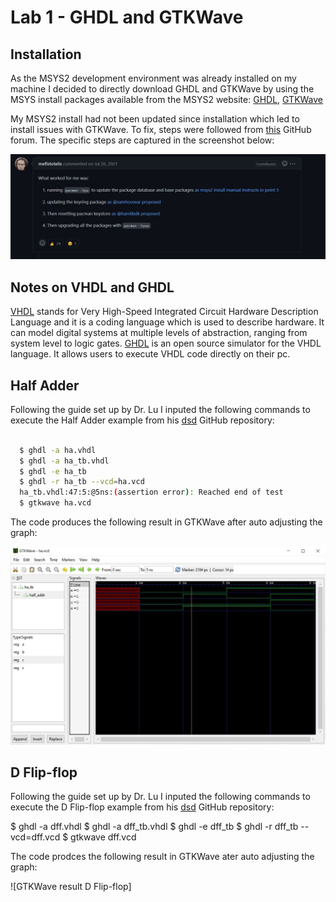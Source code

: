 # Lab 1 - GHDL and GTKWave

## Installation

As the MSYS2 development environment was already installed on my machine I decided to directly download GHDL and GTKWave by using the MSYS install packages available from the MSYS2 website: [GHDL](https://packages.msys2.org/package/mingw-w64-x86_64-ghdl), [GTKWave](https://packages.msys2.org/package/mingw-w64-x86_64-gtkwave?repo=mingw64)

My MSYS2 install had not been updated since installation which led to install issues with GTKWave. To fix, steps were followed from [this](https://github.com/msys2/MSYS2-packages/issues/2343#issuecomment-780121556) GitHub forum. The specific steps are captured in the screenshot below:

![Screenshot of solution](Code_Solution.jpg)

## Notes on VHDL and GHDL

[VHDL](https://en.wikipedia.org/wiki/VHDL) stands for Very High-Speed Integrated Circuit Hardware Description Language and it is a coding language which is used to describe hardware. It can model digital systems at multiple levels of abstraction, ranging from system level to logic gates. [GHDL](http://ghdl.free.fr/) is an open source simulator for the VHDL language. It allows users to execute VHDL code directly on their pc.  

## Half Adder

Following the guide set up by Dr. Lu I inputed the following commands to execute the Half Adder example from his [dsd](https://github.com/kevinwlu/dsd/tree/master/ghdl) GitHub repository:

```bash

  $ ghdl -a ha.vhdl
  $ ghdl -a ha_tb.vhdl
  $ ghdl -e ha_tb
  $ ghdl -r ha_tb --vcd=ha.vcd
  ha_tb.vhdl:47:5:@5ns:(assertion error): Reached end of test
  $ gtkwave ha.vcd
```

The code produces the following result in GTKWave after auto adjusting the graph:

![GTKWave result Half adder](GTKWave-Half_adder.JPG)

## D Flip-flop

Following the guide set up by Dr. Lu I inputed the following commands to execute the D Flip-flop example from his [dsd](https://github.com/kevinwlu/dsd/tree/master/ghdl) GitHub repository:

  $ ghdl -a dff.vhdl
  $ ghdl -a dff_tb.vhdl
  $ ghdl -e dff_tb
  $ ghdl -r dff_tb --vcd=dff.vcd
  $ gtkwave dff.vcd

The code prodces the following result in GTKWave ater auto adjusting the graph:

![GTKWave result D Flip-flop]
